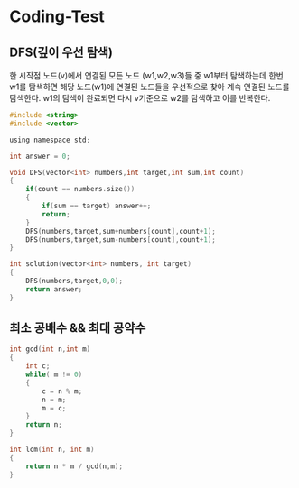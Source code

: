 # Coding-Test

## DFS(깊이 우선 탐색)

한 시작점 노드(v)에서 연결된 모든 노드 (w1,w2,w3)들 중 w1부터 탐색하는데 한번 w1를 탐색하면 해당 노드(w1)에 연결된 노드들을 우선적으로 찾아 계속 연결된 노드를 탐색한다. w1의 탐색이 완료되면 다시 v기준으로 w2를 탐색하고 이를 반복한다.

```c
#include <string>
#include <vector>

using namespace std;

int answer = 0;

void DFS(vector<int> numbers,int target,int sum,int count)
{
    if(count == numbers.size())
    {
        if(sum == target) answer++;
        return;
    }
    DFS(numbers,target,sum+numbers[count],count+1);
    DFS(numbers,target,sum-numbers[count],count+1);
}

int solution(vector<int> numbers, int target)
{
    DFS(numbers,target,0,0);
    return answer;
}
```

## 최소 공배수 && 최대 공약수

```c
int gcd(int n,int m)
{
    int c;
    while( m != 0)
    {
        c = n % m;
        n = m;
        m = c;
    }
    return n;
}

int lcm(int n, int m)
{
    return n * m / gcd(n,m);   
}
```

